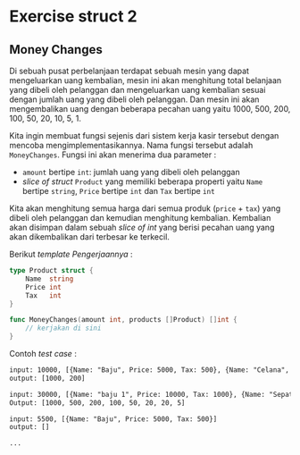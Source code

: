 # Exercise struct 2

## Money Changes

Di sebuah pusat perbelanjaan terdapat sebuah mesin yang dapat mengeluarkan uang kembalian, mesin ini akan menghitung total belanjaan yang dibeli oleh pelanggan dan mengeluarkan uang kembalian sesuai dengan jumlah uang yang dibeli oleh pelanggan. Dan mesin ini akan mengembalikan uang dengan beberapa pecahan uang yaitu 1000, 500, 200, 100, 50, 20, 10, 5, 1.

Kita ingin membuat fungsi sejenis dari sistem kerja kasir tersebut dengan mencoba mengimplementasikannya. Nama fungsi tersebut adalah `MoneyChanges`. Fungsi ini akan menerima dua parameter :

- `amount` bertipe `int`: jumlah uang yang dibeli oleh pelanggan
- _slice of struct_ `Product` yang memiliki beberapa properti yaitu `Name` bertipe `string`, `Price` bertipe `int` dan `Tax` bertipe `int`

Kita akan menghitung semua harga dari semua produk (`price` + `tax`) yang dibeli oleh pelanggan dan kemudian menghitung kembalian. Kembalian akan disimpan dalam sebuah _slice of int_ yang berisi pecahan uang yang akan dikembalikan dari terbesar ke terkecil.

Berikut _template Pengerjaannya_ :

```go
type Product struct {
    Name  string
    Price int
    Tax   int
}

func MoneyChanges(amount int, products []Product) []int {
    // kerjakan di sini
}
```

Contoh _test case_ :

```txt
input: 10000, [{Name: "Baju", Price: 5000, Tax: 500}, {Name: "Celana", Price: 3000, Tax: 300}]
output: [1000, 200]

input: 30000, [{Name: "baju 1", Price: 10000, Tax: 1000}, {Name: "Sepatu", Price: 15550, Tax: 1555}]
Output: [1000, 500, 200, 100, 50, 20, 20, 5]

input: 5500, [{Name: "Baju", Price: 5000, Tax: 500}]
output: []

...
```
